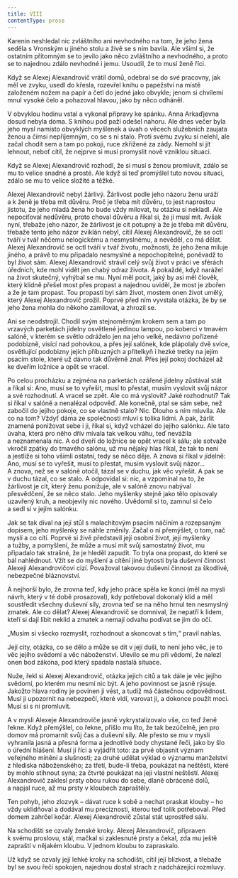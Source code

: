 ```yaml
---
title: VIII
contentType: prose
---
```


Karenin neshledal nic zvláštního ani nevhodného na tom, že jeho žena seděla s Vronským u jiného stolu a živě se s ním bavila. Ale všiml si, že ostatním přítomným se to jevilo jako něco zvláštního a nevhodného, a proto se to najednou zdálo nevhodné i jemu. Usoudil, že to musí ženě říci.

Když se Alexej Alexandrovič vrátil domů, odebral se do své pracovny, jak měl ve zvyku, usedl do křesla, rozevřel knihu o papežství na místě založeném nožem na papír a četl do jedné jako obvykle; jenom si chvílemi mnul vysoké čelo a pohazoval hlavou, jako by něco odháněl.

V obvyklou hodinu vstal a vykonal přípravy ke spánku. Anna Arkaďjevna dosud nebyla doma. S knihou pod paží odešel nahoru. Ale dnes večer byla jeho mysl namísto obvyklých myšlenek a úvah o věcech služebních zaujata ženou a čímsi nepříjemným, co se s ní stalo. Proti svému zvyku si nelehl, ale začal chodit sem a tam po pokoji, ruce zkřížené za zády. Nemohl si jít lehnout, neboť cítil, že nejprve si musí promyslit nově vzniklou situaci.

Když se Alexej Alexandrovič rozhodl, že si musí s ženou promluvit, zdálo se mu to velice snadné a prosté. Ale když si teď promýšlel tuto novou situaci, zdálo se mu to velice složité a těžké.

Alexej Alexandrovič nebyl žárlivý. Žárlivost podle jeho názoru ženu uráží a k ženě je třeba mít důvěru. Proč je třeba mít důvěru, to jest naprostou jistotu, že jeho mladá žena ho bude vždy milovat, tu otázku si nekladl. Ale nepociťoval nedůvěru, proto choval důvěru a říkal si, že ji musí mít. Avšak nyní, třebaže jeho názor, že žárlivost je cit potupný a že je třeba mít důvěru, třebaže tento jeho názor zviklán nebyl, cítil Alexej Alexandrovič, že se octl tváří v tvář něčemu nelogickému a nesmyslnému, a nevěděl, co má dělat. Alexej Alexandrovič se octl tváří v tvář životu, možnosti, že jeho žena miluje jiného, a právě to mu připadalo nesmyslné a nepochopitelné, poněvadž to byl život sám. Alexej Alexandrovič strávil celý svůj život v práci ve sférách úředních, kde mohl vidět jen chabý odraz života. A pokaždé, když narážel na život skutečný, vyhýbal se mu. Nyní měl pocit, jaký by asi měl člověk, který klidně přešel most přes propast a najednou uviděl, že most je zbořen a že je tam propast. Tou propastí byl sám život, mostem onen život umělý, který Alexej Alexandrovič prožil. Poprvé před ním vyvstala otázka, že by se jeho žena mohla do někoho zamilovat, a zhrozil se.

Ani se neodstrojil. Chodil svým stejnoměrným krokem sem a tam po vrzavých parketách jídelny osvětlené jedinou lampou, po koberci v tmavém salóně, v kterém se světlo odráželo jen na jeho velké, nedávno pořízené podobizně, visící nad pohovkou, a přes její salónek, kde plápolaly dvě svíce, osvětlující podobizny jejích příbuzných a přítelkyň i hezké tretky na jejím psacím stole, které už dávno tak důvěrně znal. Přes její pokoj docházel až ke dveřím ložnice a opět se vracel.

Po celou procházku a zejména na parketách ozářené jídelny zůstával stát a říkal si: Ano, musí se to vyřešit, musí to přestat, musím vyslovit svůj názor a své rozhodnutí. A vracel se zpět. Ale co má vyslovit? Jaké rozhodnutí? Tak si říkal v salóně a nenalézal odpověď. Ale konečně, ptal se sám sebe, než zabočil do jejího pokoje, co se vlastně stalo? Nic. Dlouho s ním mluvila. Ale co na tom? Vždyť dáma ze společnosti mluví s tolika lidmi. A pak, žárlit znamená ponižovat sebe i ji, říkal si, když vcházel do jejího salónku. Ale tato úvaha, která pro něho dřív mívala tak velkou váhu, teď nevážila a neznamenala nic. A od dveří do ložnice se opět vracel k sálu; ale sotvaže vkročil zpátky do tmavého salónu, už mu nějaký hlas říkal, že tak to není a jestliže si toho všimli ostatní, tedy se něco děje. A znova si říkal v jídelně: Ano, musí se to vyřešit, musí to přestat, musím vyslovit svůj názor… A znova, než se v salóně otočil, tázal se v duchu, jak věc vyřešit. A pak se v duchu tázal, co se stalo. A odpovídal si: nic, a vzpomínal na to, že žárlivost je cit, který ženu ponižuje, ale v salóně znovu nabýval přesvědčení, že se něco stalo. Jeho myšlenky stejně jako tělo opisovaly uzavřený kruh, a neobjevily nic nového. Uvědomil si to, zamnul si čelo a sedl si v jejím salónku.

Jak se tak díval na její stůl s malachitovým psacím náčiním a rozepsaným dopisem, jeho myšlenky se náhle změnily. Začal o ní přemýšlet, o tom, nač myslí a co cítí. Poprvé si živě představil její osobní život, její myšlenky a tužby, a pomyšlení, že může a musí mít svůj samostatný život, mu připadalo tak strašné, že je hleděl zapudit. To byla ona propast, do které se bál nahlédnout. Vžít se do myšlení a cítění jiné bytosti byla duševní činnost Alexeji Alexandrovičovi cizí. Považoval takovou duševní činnost za škodlivé, nebezpečné bláznovství.

A nejhorší bylo, že zrovna teď, kdy jeho práce spěla ke konci (měl na mysli návrh, který v té době prosazoval), kdy potřeboval dokonalý klid a měl soustředit všechny duševní síly, zrovna teď se na něho hrnul ten nesmyslný zmatek. Ale co dělat? Alexej Alexandrovič se domníval, že nepatří k lidem, kteří si dají líbit neklid a zmatek a nemají odvahu podívat se jim do očí.

„Musím si všecko rozmyslit, rozhodnout a skoncovat s tím,“ pravil nahlas.

Její city, otázka, co se dělo a může se dít v její duši, to není jeho věc, je to věc jejího svědomí a věc náboženství. Ulevilo se mu při vědomí, že nalezl onen bod zákona, pod který spadala nastalá situace.

Nuže, řekl si Alexej Alexandrovič, otázka jejích citů a tak dále je věc jejího svědomí, po kterém mu nesmí nic být. A jeho povinnost se jasně rýsuje. Jakožto hlava rodiny je povinen ji vést, a tudíž má částečnou odpovědnost. Musí ji upozornit na nebezpečí, které vidí, varovat ji, a dokonce použít moci. Musí si s ní promluvit.

A v mysli Alexeje Alexandroviče jasně vykrystalizovalo vše, co teď ženě řekne. Když přemýšlel, co řekne, přišlo mu líto, že tak bezúčelně, jen pro domov má promarnit svůj čas a duševní síly. Ale přesto se mu v mysli vyhranila jasná a přesná forma a jednotlivé body chystané řeči, jako by šlo o úřední hlášení. Musí jí říci a vyjádřit toto: za prvé objasnit význam veřejného mínění a slušnosti; za druhé udělat výklad o významu manželství z hlediska náboženského; za třetí, bude-li třeba, poukázat na neštěstí, které by mohlo stihnout syna; za čtvrté poukázat na její vlastní neštěstí. Alexej Alexandrovič zaklesl prsty obou rukou do sebe, dlaně obrácené dolů, a napjal ruce, až mu prsty v kloubech zapraštěly.

Ten pohyb, jeho zlozvyk – dávat ruce k sobě a nechat praskat klouby – ho vždy uklidňoval a dodával mu preciznosti, kterou teď tolik potřeboval. Před domem zahrčel kočár. Alexej Alexandrovič zůstal stát uprostřed sálu.

Na schodišti se ozvaly ženské kroky. Alexej Alexandrovič, připraven k svému proslovu, stál, mačkal si zaklesnuté prsty a čekal, zda mu ještě zapraští v nějakém kloubu. V jednom kloubu to zapraskalo.

Už když se ozvaly její lehké kroky na schodišti, cítil její blízkost, a třebaže byl se svou řečí spokojen, najednou dostal strach z nadcházející rozmluvy.

